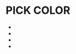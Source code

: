 
<!DOCTYPE html>
<html lang="en">

<!--[if gte IE 9]>  <html class="ie9" lang="en">    <![endif]-->
<!--[if gte IE 8]>  <html class="ie8" lang="en">    <![endif]-->

<head>
<meta charset="UTF-8" />
<meta name="viewport" content="width=device-width, initial-scale=1.0" />

<title>Downloaded from KickassGFX.net</title>

<meta name="description" content="" />
<meta name="author" content="" />

<!-- CSS -->
<link href="css/master.css" rel="stylesheet" type="text/css" />
<link href="preview-asset/preview.css" rel="stylesheet" type="text/css" />

<meta http-equiv="Content-Type" content="text/html; charset=utf-8" /></head>

<body>

<!-- Choose Color -->
<div id="preloader-container">
    <div id="preloader">
      <h1>PICK COLOR</h1>
        <div id="preloader-color">
        	<ul id="color-list">
            	<li><a href="themeYellow.html"><img src="preview-asset/color-yellow.png" alt="" /></a></li>
            	<li><a href="themeBlue.html"><img src="preview-asset/color-blue.png" alt="" /></a></li>
            	<li><a href="themeRed.html"><img src="preview-asset/color-red.png" alt="" /></a></li>
            	<li><a href="themeGreen.html"><img src="preview-asset/color-green.png" alt="" /></a></li>
            </ul>
        </div>
    </div>
</div>
<!-- End Choose Color -->



<!-- External script put in the bottom of the page to cut load time -->
<script type="text/javascript" src="http://maps.google.com/maps/api/js?sensor=false"></script>

</body>
</html>

